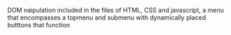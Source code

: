 DOM naipulation included in the files of HTML, CSS and javascript, a menu that encompasses a topmenu and submenu with dynamically placed butttons that function
